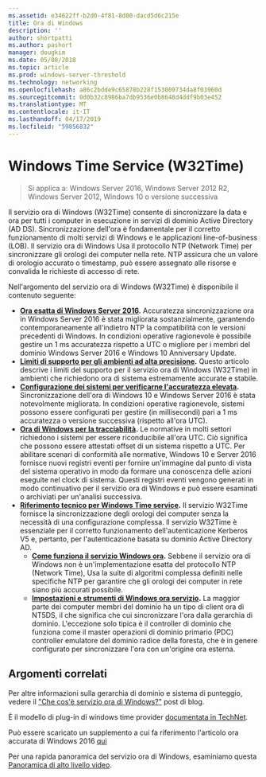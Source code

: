 ```yaml
---
ms.assetid: e34622ff-b2d0-4f81-8d00-dacd5d6c215e
title: Ora di Windows
description: ''
author: shortpatti
ms.author: pashort
manager: dougkim
ms.date: 05/08/2018
ms.topic: article
ms.prod: windows-server-threshold
ms.technology: networking
ms.openlocfilehash: a86c2bdde9c65878b228f153009734da8f03960d
ms.sourcegitcommit: 0d0b32c8986ba7db9536e0b8648d4ddf9b03e452
ms.translationtype: MT
ms.contentlocale: it-IT
ms.lasthandoff: 04/17/2019
ms.locfileid: "59856832"
---
```

# <a name="windows-time-service-w32time"></a>Windows Time Service (W32Time)

>Si applica a: Windows Server 2016, Windows Server 2012 R2, Windows Server 2012, Windows 10 o versione successiva

Il servizio ora di Windows (W32Time) consente di sincronizzare la data e ora per tutti i computer in esecuzione in servizi di dominio Active Directory (AD DS). Sincronizzazione dell'ora è fondamentale per il corretto funzionamento di molti servizi di Windows e le applicazioni line-of-business (LOB). Il servizio ora di Windows Usa il protocollo NTP (Network Time) per sincronizzare gli orologi dei computer nella rete. NTP assicura che un valore di orologio accurato o timestamp, può essere assegnato alle risorse e convalida le richieste di accesso di rete.

Nell'argomento del servizio ora di Windows (W32Time) è disponibile il contenuto seguente:
- **[Ora esatta di Windows Server 2016](accurate-time.md).** Accuratezza sincronizzazione ora in Windows Server 2016 è stata migliorata sostanzialmente, garantendo contemporaneamente all'indietro NTP la compatibilità con le versioni precedenti di Windows. In condizioni operative ragionevole è possibile gestire un 1 ms accuratezza rispetto a UTC o migliore per i membri del dominio Windows Server 2016 e Windows 10 Anniversary Update.
- **[Limiti di supporto per gli ambienti ad alta precisione](support-boundary.md).** Questo articolo descrive i limiti del supporto per il servizio ora di Windows (W32Time) in ambienti che richiedono ora di sistema estremamente accurate e stabile.
- **[Configurazione dei sistemi per verificarne l'accuratezza elevata](configuring-systems-for-high-accuracy.md).** Sincronizzazione dell'ora di Windows 10 e Windows Server 2016 è stata notevolmente migliorata.  In condizioni operative ragionevole, sistemi possono essere configurati per gestire (in millisecondi) pari a 1 ms accuratezza o versione successiva (rispetto all'ora UTC).
- **[Ora di Windows per la tracciabilità](windows-time-for-traceability.md).** Le normative in molti settori richiedono i sistemi per essere riconducibile all'ora UTC.  Ciò significa che possono essere attestati offset di un sistema rispetto a UTC.  Per abilitare scenari di conformità alle normative, Windows 10 e Server 2016 fornisce nuovi registri eventi per fornire un'immagine dal punto di vista del sistema operativo in modo da formare una conoscenza delle azioni eseguite nel clock di sistema.  Questi registri eventi vengono generati in modo continuativo per il servizio ora di Windows e può essere esaminati o archiviati per un'analisi successiva.
- **[Riferimento tecnico per Windows Time service](windows-time-service-tech-ref.md).** Il servizio W32Time fornisce la sincronizzazione degli orologi dei computer senza la necessità di una configurazione complessa. Il servizio W32Time è essenziale per il corretto funzionamento dell'autenticazione Kerberos V5 e, pertanto, per l'autenticazione basata su dominio Active Directory AD.
    - **[Come funziona il servizio Windows ora](How-the-Windows-Time-Service-Works.md).** Sebbene il servizio ora di Windows non è un'implementazione esatta del protocollo NTP (Network Time), Usa la suite di algoritmi complessa definiti nelle specifiche NTP per garantire che gli orologi dei computer in rete siano più accurati possibile.
    - **[Impostazioni e strumenti di Windows ora servizio](Windows-Time-Service-Tools-and-Settings.md).** La maggior parte dei computer membri del dominio ha un tipo di client ora di NT5DS, il che significa che cui sincronizzare l'ora dalla gerarchia di dominio. L'eccezione solo tipica è il controller di dominio che funziona come il master operazioni di dominio primario (PDC) controller emulatore del dominio radice della foresta, che è in genere configurato per sincronizzare l'ora con un'origine ora esterna.


## <a name="related-topics"></a>Argomenti correlati
Per altre informazioni sulla gerarchia di dominio e sistema di punteggio, vedere il ["Che cos'è servizio ora di Windows?"](https://blogs.msdn.microsoft.com/w32time/2007/07/07/what-is-windows-time-service/) post di blog.

È il modello di plug-in di windows time provider [documentata in TechNet](https://msdn.microsoft.com/library/windows/desktop/ms725475%28v=vs.85%29.aspx).

Può essere scaricato un supplemento a cui fa riferimento l'articolo ora accurata di Windows 2016 [qui](https://windocs.blob.core.windows.net/windocs/WindowsTimeSyncAccuracy_Addendum.pdf)

Per una rapida panoramica del servizio ora di Windows, esaminiamo questa [Panoramica di alto livello video](https://aka.ms/WS2016TimeVideo).

<!-- In this guide
In this guide:
Windows Accurate Time
High Accuracy
Support Boundary
Configuration for High Accuracy
Traceability for Compliance
Best Practices
Technical Reference
How the Windows Time Service Works
Windows Time Service Tools and Settings
-->

